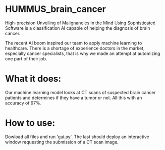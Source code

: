 # HUMMUS_brain_cancer
High-precision Unveiling of Malignancies in the Mind Using Sophisticated Software is a classification AI capable of helping the diagnosis of brain cancer.

The recent AI boom inspired our team to apply machine learning to healthcare. There is a shortage of experience doctors in the market, especially cancer specialists, that is why we made an attempt at automizing one part of their job.

# What it does:
Our machine learning model looks at CT scans of suspected brain cancer patients and determines if they have a tumor or not. All this with an accuracy of 97%.

# How to use:
Dowload all files and run 'gui.py'. The last should deploy an interactive window requesting the submission of a CT scan image.
